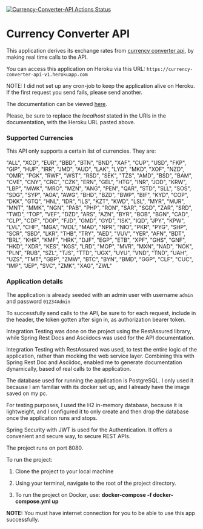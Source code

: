 [![Currency-Converter-API Actions Status](https://github.com/morlimoore/currency_converter_api/workflows/Currency-Converter-API/badge.svg)](https://github.com/morlimoore/currency_converter_api/actions)


# Currency Converter API

This application derives its exchange rates from [currency converter api](https://www.currencyconverterapi.com/), by making real time calls to the API.

You can access this application on Heroku via this URL: `https://currency-converter-api-v1.herokuapp.com`

NOTE: I did not set up any cron-job to keep the application alive on Heroku. If the first request you send fails, please send another.

The documentation can be viewed [here](https://currency-converter-api-v1.herokuapp.com/api/v1/docs.html).

Please, be sure to replace the *localhost* stated in the URIs in the documentation, with the Heroku URL pasted above.

### Supported Currencies

This API only supports a certain list of currencies. They are:

 "ALL",
    "XCD",
    "EUR",
    "BBD",
    "BTN",
    "BND",
    "XAF",
    "CUP",
    "USD",
    "FKP",
    "GIP",
    "HUF",
    "IRR",
    "JMD",
    "AUD",
    "LAK",
    "LYD",
    "MKD",
    "XOF",
    "NZD",
    "OMR",
    "PGK",
    "RWF",
    "WST",
    "RSD",
    "SEK",
    "TZS",
    "AMD",
    "BSD",
    "BAM",
    "CVE",
    "CNY",
    "CRC",
    "CZK",
    "ERN",
    "GEL",
    "HTG",
    "INR",
    "JOD",
    "KRW",
    "LBP",
    "MWK",
    "MRO",
    "MZN",
    "ANG",
    "PEN",
    "QAR",
    "STD",
    "SLL",
    "SOS",
    "SDG",
    "SYP",
    "AOA",
    "AWG",
    "BHD",
    "BZD",
    "BWP",
    "BIF",
    "KYD",
    "COP",
    "DKK",
    "GTQ",
    "HNL",
    "IDR",
    "ILS",
    "KZT",
    "KWD",
    "LSL",
    "MYR",
    "MUR",
    "MNT",
    "MMK",
    "NGN",
    "PAB",
    "PHP",
    "RON",
    "SAR",
    "SGD",
    "ZAR",
    "SRD",
    "TWD",
    "TOP",
    "VEF",
    "DZD",
    "ARS",
    "AZN",
    "BYR",
    "BOB",
    "BGN",
    "CAD",
    "CLP",
    "CDF",
    "DOP",
    "FJD",
    "GMD",
    "GYD",
    "ISK",
    "IQD",
    "JPY",
    "KPW",
    "LVL",
    "CHF",
    "MGA",
    "MDL",
    "MAD",
    "NPR",
    "NIO",
    "PKR",
    "PYG",
    "SHP",
    "SCR",
    "SBD",
    "LKR",
    "THB",
    "TRY",
    "AED",
    "VUV",
    "YER",
    "AFN",
    "BDT",
    "BRL",
    "KHR",
    "KMF",
    "HRK",
    "DJF",
    "EGP",
    "ETB",
    "XPF",
    "GHS",
    "GNF",
    "HKD",
    "XDR",
    "KES",
    "KGS",
    "LRD",
    "MOP",
    "MVR",
    "MXN",
    "NAD",
    "NOK",
    "PLN",
    "RUB",
    "SZL",
    "TJS",
    "TTD",
    "UGX",
    "UYU",
    "VND",
    "TND",
    "UAH",
    "UZS",
    "TMT",
    "GBP",
    "ZMW",
    "BTC",
    "BYN",
    "BMD",
    "GGP",
    "CLF",
    "CUC",
    "IMP",
    "JEP",
    "SVC",
    "ZMK",
    "XAG",
    "ZWL"

### Application details

The application is already seeded with an admin user with username `admin` and password `01234Admin`

To successfully send calls to the API, be sure to for each request, include in the header, the token gotten after sign in, as authorization bearer token.

Integration Testing was done on the project using the RestAssured library, while Spring Rest Docs and Asciidocs was used for the API documentation.

Integration Testing with RestAssured was used, to test the entire logic of the application, rather than mocking the web service layer.
Combining this with Spring Rest Doc and Asciidoc, enabled me to generate documentation dynamically, based of real calls to the application.

The database used for running the application is PostgreSQL. I only used it because I am familiar with its docker set up, and I already have the image saved on my pc.

For testing purposes, I used the H2 in-memory database, because it is lightweight, and I configured it to only create and then drop the database once the application runs and stops.

Spring Security with JWT is used for the Authentication. It offers a convenient and secure way, to secure REST APIs.

The project runs on port 8080.

To run the project:

 1. Clone the project to your local machine
 
 2. Using your terminal, navigate to the root of the project directory.
 
 3. To run the project on Docker, use: **docker-compose -f docker-compose.yml up**
 
 **NOTE:** You must have internet connection for you to be able to use this app successfully.


